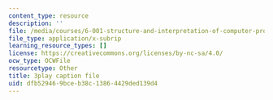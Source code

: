 ```yaml
---
content_type: resource
description: ''
file: /media/courses/6-001-structure-and-interpretation-of-computer-programs-spring-2005/dfb529469bceb38c13864429ded139d4_fXQ1SwKjDg.srt
file_type: application/x-subrip
learning_resource_types: []
license: https://creativecommons.org/licenses/by-nc-sa/4.0/
ocw_type: OCWFile
resourcetype: Other
title: 3play caption file
uid: dfb52946-9bce-b38c-1386-4429ded139d4
---
```

